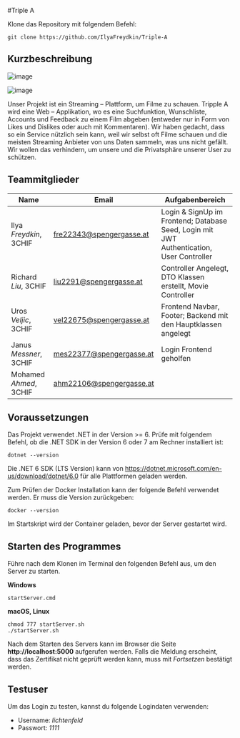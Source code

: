 #Triple A

Klone das Repository mit folgendem Befehl:

```
git clone https://github.com/IlyaFreydkin/Triple-A
```

## Kurzbeschreibung

![image](https://user-images.githubusercontent.com/100792432/214248392-56de9ef4-7f16-4934-bb59-b652964e26fa.png)



![image](https://user-images.githubusercontent.com/100792432/212732602-c075f8f0-f3ca-4897-9aba-37e87d11ee5b.png)



Unser Projekt ist ein Streaming – Plattform, um Filme zu schauen. Tripple A wird eine 
Web – Applikation, wo es eine Suchfunktion, Wunschliste, Accounts und Feedback zu einem Film abgeben (entweder nur in Form von Likes und Dislikes oder auch mit Kommentaren). Wir haben gedacht, dass so ein Service nützlich sein kann, weil wir selbst oft Filme schauen und die meisten Streaming Anbieter von uns Daten sammeln, was uns nicht gefällt. Wir wollen das verhindern, um unsere und die Privatsphäre unserer User zu schützen.


## Teammitglieder

| Name                    | Email                  | Aufgabenbereich                         |
| ----------------------- | ---------------------- | --------------------------------------- |
| Ilya *Freydkin*, 3CHIF | fre22343@spengergasse.at |Login & SignUp im Frontend; Database Seed, Login mit JWT Authentication, User Controller |
| Richard *Liu*, 3CHIF | liu2291@spengergasse.at |  Controller Angelegt, DTO Klassen erstellt, Movie Controller |
| Uros *Veljic*, 3CHIF | vel22675@spengergasse.at | Frontend Navbar, Footer; Backend mit den Hauptklassen angelegt |
| Janus *Messner*, 3CHIF | mes22377@spengergasse.at | Login Frontend geholfen |
| Mohamed *Ahmed*, 3CHIF | ahm22106@spengergasse.at | |

## Voraussetzungen

Das Projekt verwendet .NET in der Version >= 6. Prüfe mit folgendem Befehl, ob die .NET SDK in der
Version 6 oder 7 am Rechner installiert ist:

```
dotnet --version
```

Die .NET 6 SDK (LTS Version) kann von https://dotnet.microsoft.com/en-us/download/dotnet/6.0 für alle
Plattformen geladen werden.

Zum Prüfen der Docker Installation kann der folgende Befehl verwendet werden. Er muss die Version
zurückgeben:

```
docker --version
```

Im Startskript wird der Container geladen, bevor der Server gestartet wird.

## Starten des Programmes

Führe nach dem Klonen im Terminal den folgenden Befehl aus, um den Server zu starten.

**Windows**

```
startServer.cmd
```

**macOS, Linux**

```
chmod 777 startServer.sh
./startServer.sh
```

Nach dem Starten des Servers kann im Browser die Seite **http://localhost:5000**
aufgerufen werden. Falls die Meldung erscheint, dass das Zertifikat nicht geprüft werden kann,
muss mit *Fortsetzen* bestätigt werden.

## Testuser

Um das Login zu testen, kannst du folgende Logindaten verwenden:
- Username: *lichtenfeld*
- Passwort: *1111*
